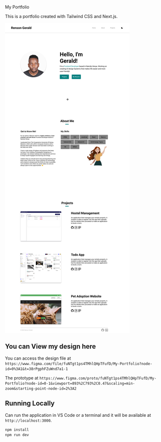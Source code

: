 My Portfolio

This is a portfolio created with Tailwind CSS and Next.js.

![Portfolio Snapshot](snapshot/snapshot.svg)

## You can View my design here

You can access the design file at `https://www.figma.com/file/fuNTgt1ps4TMhlQHpTFufD/My-Portfolio?node-id=0%3A1&t=38rPgphFZuWnd7a1-1`

The prototype at `https://www.figma.com/proto/fuNTgt1ps4TMhlQHpTFufD/My-Portfolio?node-id=0-1&viewport=893%2C793%2C0.47&scaling=min-zoom&starting-point-node-id=2%3A2`

## Running Locally

Can run the application in VS Code or a terminal and it will be available at `http://localhost:3000`.

```bash
npm install
npm run dev
```
